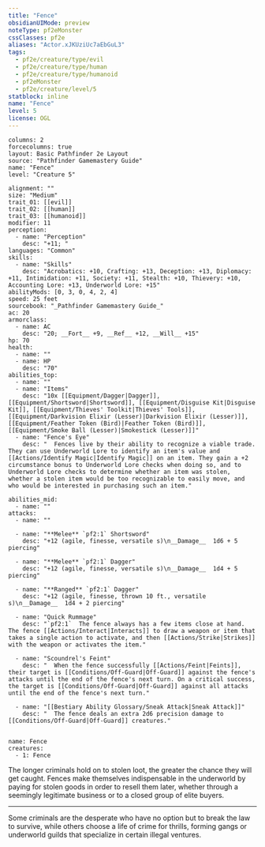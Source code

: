 ```yaml
---
title: "Fence"
obsidianUIMode: preview
noteType: pf2eMonster
cssClasses: pf2e
aliases: "Actor.xJKUziUc7aEbGuL3" 
tags:
  - pf2e/creature/type/evil
  - pf2e/creature/type/human
  - pf2e/creature/type/humanoid
  - pf2eMonster
  - pf2e/creature/level/5
statblock: inline
name: "Fence"
level: 5
license: OGL
---
```


```statblock
columns: 2
forcecolumns: true
layout: Basic Pathfinder 2e Layout
source: "Pathfinder Gamemastery Guide"
name: "Fence"
level: "Creature 5"

alignment: ""
size: "Medium"
trait_01: [[evil]]
trait_02: [[human]]
trait_03: [[humanoid]]
modifier: 11
perception:
  - name: "Perception"
    desc: "+11; "
languages: "Common"
skills:
  - name: "Skills"
    desc: "Acrobatics: +10, Crafting: +13, Deception: +13, Diplomacy: +11, Intimidation: +11, Society: +11, Stealth: +10, Thievery: +10, Accounting Lore: +13, Underworld Lore: +15"
abilityMods: [0, 3, 0, 4, 2, 4]
speed: 25 feet
sourcebook: "_Pathfinder Gamemastery Guide_"
ac: 20
armorclass:
  - name: AC
    desc: "20; __Fort__ +9, __Ref__ +12, __Will__ +15"
hp: 70
health:
  - name: ""
  - name: HP
    desc: "70"
abilities_top:
  - name: ""
  - name: "Items"
    desc: "10x [[Equipment/Dagger|Dagger]], [[Equipment/Shortsword|Shortsword]], [[Equipment/Disguise Kit|Disguise Kit]], [[Equipment/Thieves' Toolkit|Thieves' Tools]], [[Equipment/Darkvision Elixir (Lesser)|Darkvision Elixir (Lesser)]], [[Equipment/Feather Token (Bird)|Feather Token (Bird)]], [[Equipment/Smoke Ball (Lesser)|Smokestick (Lesser)]]"
  - name: "Fence's Eye"
    desc: "  Fences live by their ability to recognize a viable trade. They can use Underworld Lore to identify an item's value and [[Actions/Identify Magic|Identify Magic]] on an item. They gain a +2 circumstance bonus to Underworld Lore checks when doing so, and to Underworld Lore checks to determine whether an item was stolen, whether a stolen item would be too recognizable to easily move, and who would be interested in purchasing such an item."

abilities_mid:
  - name: ""
attacks:
  - name: ""

  - name: "**Melee** `pf2:1` Shortsword"
    desc: "+12 (agile, finesse, versatile s)\n__Damage__  1d6 + 5 piercing"

  - name: "**Melee** `pf2:1` Dagger"
    desc: "+12 (agile, finesse, versatile s)\n__Damage__  1d4 + 5 piercing"

  - name: "**Ranged** `pf2:1` Dagger"
    desc: "+12 (agile, finesse, thrown 10 ft., versatile s)\n__Damage__  1d4 + 2 piercing"

  - name: "Quick Rummage"
    desc: "`pf2:1`  The fence always has a few items close at hand. The fence [[Actions/Interact|Interacts]] to draw a weapon or item that takes a single action to activate, and then [[Actions/Strike|Strikes]] with the weapon or activates the item."

  - name: "Scoundrel's Feint"
    desc: "  When the fence successfully [[Actions/Feint|Feints]], their target is [[Conditions/Off-Guard|Off-Guard]] against the fence's attacks until the end of the fence's next turn. On a critical success, the target is [[Conditions/Off-Guard|Off-Guard]] against all attacks until the end of the fence's next turn."

  - name: "[[Bestiary Ability Glossary/Sneak Attack|Sneak Attack]]"
    desc: "  The fence deals an extra 2d6 precision damage to [[Conditions/Off-Guard|Off-Guard]] creatures."
 
```

```encounter-table
name: Fence
creatures:
  - 1: Fence
```



The longer criminals hold on to stolen loot, the greater the chance they will get caught. Fences make themselves indispensable in the underworld by paying for stolen goods in order to resell them later, whether through a seemingly legitimate business or to a closed group of elite buyers.

* * *

Some criminals are the desperate who have no option but to break the law to survive, while others choose a life of crime for thrills, forming gangs or underworld guilds that specialize in certain illegal ventures.
